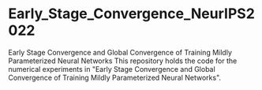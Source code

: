 # Early_Stage_Convergence_NeurIPS2022

Early Stage Convergence and Global Convergence of Training Mildly Parameterized Neural Networks
This repository holds the code for the numerical experiments in "Early Stage Convergence and Global Convergence of Training Mildly Parameterized Neural Networks".
